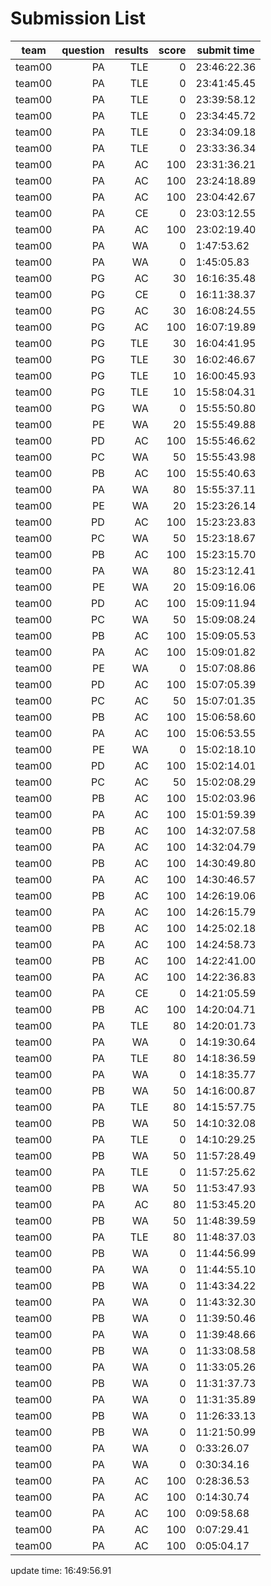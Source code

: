 # Submission List
team    | question  | results  | score | submit time
------|-----:|-----:| ----:|-----
team00 | PA | TLE | 0 | 23:46:22.36
team00 | PA | TLE | 0 | 23:41:45.45
team00 | PA | TLE | 0 | 23:39:58.12
team00 | PA | TLE | 0 | 23:34:45.72
team00 | PA | TLE | 0 | 23:34:09.18
team00 | PA | TLE | 0 | 23:33:36.34
team00 | PA | AC | 100 | 23:31:36.21
team00 | PA | AC | 100 | 23:24:18.89
team00 | PA | AC | 100 | 23:04:42.67
team00 | PA | CE | 0 | 23:03:12.55
team00 | PA | AC | 100 | 23:02:19.40
team00 | PA | WA | 0 | 1:47:53.62
team00 | PA | WA | 0 | 1:45:05.83
team00 | PG | AC | 30 | 16:16:35.48
team00 | PG | CE | 0 | 16:11:38.37
team00 | PG | AC | 30 | 16:08:24.55
team00 | PG | AC | 100 | 16:07:19.89
team00 | PG | TLE | 30 | 16:04:41.95
team00 | PG | TLE | 30 | 16:02:46.67
team00 | PG | TLE | 10 | 16:00:45.93
team00 | PG | TLE | 10 | 15:58:04.31
team00 | PG | WA | 0 | 15:55:50.80
team00 | PE | WA | 20 | 15:55:49.88
team00 | PD | AC | 100 | 15:55:46.62
team00 | PC | WA | 50 | 15:55:43.98
team00 | PB | AC | 100 | 15:55:40.63
team00 | PA | WA | 80 | 15:55:37.11
team00 | PE | WA | 20 | 15:23:26.14
team00 | PD | AC | 100 | 15:23:23.83
team00 | PC | WA | 50 | 15:23:18.67
team00 | PB | AC | 100 | 15:23:15.70
team00 | PA | WA | 80 | 15:23:12.41
team00 | PE | WA | 20 | 15:09:16.06
team00 | PD | AC | 100 | 15:09:11.94
team00 | PC | WA | 50 | 15:09:08.24
team00 | PB | AC | 100 | 15:09:05.53
team00 | PA | AC | 100 | 15:09:01.82
team00 | PE | WA | 0 | 15:07:08.86
team00 | PD | AC | 100 | 15:07:05.39
team00 | PC | AC | 50 | 15:07:01.35
team00 | PB | AC | 100 | 15:06:58.60
team00 | PA | AC | 100 | 15:06:53.55
team00 | PE | WA | 0 | 15:02:18.10
team00 | PD | AC | 100 | 15:02:14.01
team00 | PC | AC | 50 | 15:02:08.29
team00 | PB | AC | 100 | 15:02:03.96
team00 | PA | AC | 100 | 15:01:59.39
team00 | PB | AC | 100 | 14:32:07.58
team00 | PA | AC | 100 | 14:32:04.79
team00 | PB | AC | 100 | 14:30:49.80
team00 | PA | AC | 100 | 14:30:46.57
team00 | PB | AC | 100 | 14:26:19.06
team00 | PA | AC | 100 | 14:26:15.79
team00 | PB | AC | 100 | 14:25:02.18
team00 | PA | AC | 100 | 14:24:58.73
team00 | PB | AC | 100 | 14:22:41.00
team00 | PA | AC | 100 | 14:22:36.83
team00 | PA | CE | 0 | 14:21:05.59
team00 | PB | AC | 100 | 14:20:04.71
team00 | PA | TLE | 80 | 14:20:01.73
team00 | PA | WA | 0 | 14:19:30.64
team00 | PA | TLE | 80 | 14:18:36.59
team00 | PA | WA | 0 | 14:18:35.77
team00 | PB | WA | 50 | 14:16:00.87
team00 | PA | TLE | 80 | 14:15:57.75
team00 | PB | WA | 50 | 14:10:32.08
team00 | PA | TLE | 0 | 14:10:29.25
team00 | PB | WA | 50 | 11:57:28.49
team00 | PA | TLE | 0 | 11:57:25.62
team00 | PB | WA | 50 | 11:53:47.93
team00 | PA | AC | 80 | 11:53:45.20
team00 | PB | WA | 50 | 11:48:39.59
team00 | PA | TLE | 80 | 11:48:37.03
team00 | PB | WA | 0 | 11:44:56.99
team00 | PA | WA | 0 | 11:44:55.10
team00 | PB | WA | 0 | 11:43:34.22
team00 | PA | WA | 0 | 11:43:32.30
team00 | PB | WA | 0 | 11:39:50.46
team00 | PA | WA | 0 | 11:39:48.66
team00 | PB | WA | 0 | 11:33:08.58
team00 | PA | WA | 0 | 11:33:05.26
team00 | PB | WA | 0 | 11:31:37.73
team00 | PA | WA | 0 | 11:31:35.89
team00 | PB | WA | 0 | 11:26:33.13
team00 | PB | WA | 0 | 11:21:50.99
team00 | PA | WA | 0 | 0:33:26.07
team00 | PA | WA | 0 | 0:30:34.16
team00 | PA | AC | 100 | 0:28:36.53
team00 | PA | AC | 100 | 0:14:30.74
team00 | PA | AC | 100 | 0:09:58.68
team00 | PA | AC | 100 | 0:07:29.41
team00 | PA | AC | 100 | 0:05:04.17


update time: 16:49:56.91 
